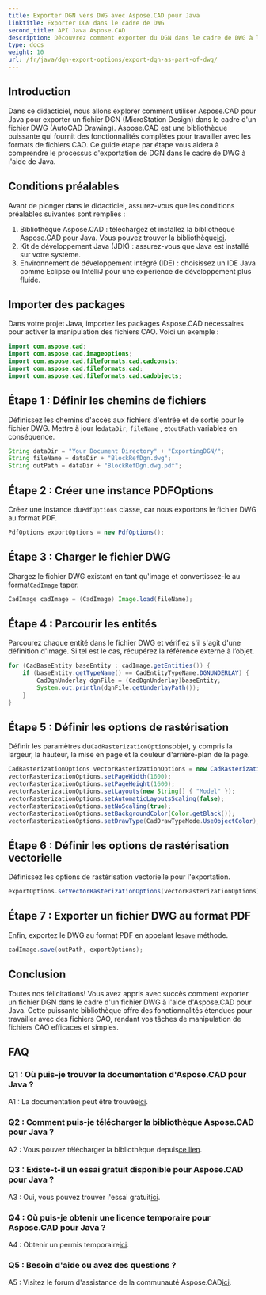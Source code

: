 ```yaml
---
title: Exporter DGN vers DWG avec Aspose.CAD pour Java
linktitle: Exporter DGN dans le cadre de DWG
second_title: API Java Aspose.CAD
description: Découvrez comment exporter du DGN dans le cadre de DWG à l'aide d'Aspose.CAD pour Java. Suivez notre guide étape par étape pour une manipulation efficace des fichiers CAO.
type: docs
weight: 10
url: /fr/java/dgn-export-options/export-dgn-as-part-of-dwg/
---
```

## Introduction

Dans ce didacticiel, nous allons explorer comment utiliser Aspose.CAD pour Java pour exporter un fichier DGN (MicroStation Design) dans le cadre d'un fichier DWG (AutoCAD Drawing). Aspose.CAD est une bibliothèque puissante qui fournit des fonctionnalités complètes pour travailler avec les formats de fichiers CAO. Ce guide étape par étape vous aidera à comprendre le processus d'exportation de DGN dans le cadre de DWG à l'aide de Java.

## Conditions préalables

Avant de plonger dans le didacticiel, assurez-vous que les conditions préalables suivantes sont remplies :
1. Bibliothèque Aspose.CAD : téléchargez et installez la bibliothèque Aspose.CAD pour Java. Vous pouvez trouver la bibliothèque[ici](https://releases.aspose.com/cad/java/).
2. Kit de développement Java (JDK) : assurez-vous que Java est installé sur votre système.
3. Environnement de développement intégré (IDE) : choisissez un IDE Java comme Eclipse ou IntelliJ pour une expérience de développement plus fluide.

## Importer des packages

Dans votre projet Java, importez les packages Aspose.CAD nécessaires pour activer la manipulation des fichiers CAO. Voici un exemple :

```java
import com.aspose.cad;
import com.aspose.cad.imageoptions;
import com.aspose.cad.fileformats.cad.cadconsts;
import com.aspose.cad.fileformats.cad;
import com.aspose.cad.fileformats.cad.cadobjects;
```

## Étape 1 : Définir les chemins de fichiers

 Définissez les chemins d'accès aux fichiers d'entrée et de sortie pour le fichier DWG. Mettre à jour le`dataDir`, `fileName` , et`outPath` variables en conséquence.

```java
String dataDir = "Your Document Directory" + "ExportingDGN/";
String fileName = dataDir + "BlockRefDgn.dwg";
String outPath = dataDir + "BlockRefDgn.dwg.pdf";
```

## Étape 2 : Créer une instance PDFOptions

 Créez une instance du`PdfOptions` classe, car nous exportons le fichier DWG au format PDF.

```java
PdfOptions exportOptions = new PdfOptions();
```

## Étape 3 : Charger le fichier DWG

 Chargez le fichier DWG existant en tant qu'image et convertissez-le au format`CadImage` taper.

```java
CadImage cadImage = (CadImage) Image.load(fileName);
```

## Étape 4 : Parcourir les entités

Parcourez chaque entité dans le fichier DWG et vérifiez s'il s'agit d'une définition d'image. Si tel est le cas, récupérez la référence externe à l’objet.

```java
for (CadBaseEntity baseEntity : cadImage.getEntities()) {
    if (baseEntity.getTypeName() == CadEntityTypeName.DGNUNDERLAY) {
        CadDgnUnderlay dgnFile = (CadDgnUnderlay)baseEntity;
        System.out.println(dgnFile.getUnderlayPath());
    }
}
```

## Étape 5 : Définir les options de rastérisation

 Définir les paramètres du`CadRasterizationOptions`objet, y compris la largeur, la hauteur, la mise en page et la couleur d'arrière-plan de la page.

```java
CadRasterizationOptions vectorRasterizationOptions = new CadRasterizationOptions();
vectorRasterizationOptions.setPageWidth(1600);
vectorRasterizationOptions.setPageHeight(1600);
vectorRasterizationOptions.setLayouts(new String[] { "Model" });
vectorRasterizationOptions.setAutomaticLayoutsScaling(false);
vectorRasterizationOptions.setNoScaling(true);
vectorRasterizationOptions.setBackgroundColor(Color.getBlack());
vectorRasterizationOptions.setDrawType(CadDrawTypeMode.UseObjectColor);
```

## Étape 6 : Définir les options de rastérisation vectorielle

Définissez les options de rastérisation vectorielle pour l'exportation.

```java
exportOptions.setVectorRasterizationOptions(vectorRasterizationOptions);
```

## Étape 7 : Exporter un fichier DWG au format PDF

 Enfin, exportez le DWG au format PDF en appelant le`save` méthode.

```java
cadImage.save(outPath, exportOptions);
```

## Conclusion

Toutes nos félicitations! Vous avez appris avec succès comment exporter un fichier DGN dans le cadre d'un fichier DWG à l'aide d'Aspose.CAD pour Java. Cette puissante bibliothèque offre des fonctionnalités étendues pour travailler avec des fichiers CAO, rendant vos tâches de manipulation de fichiers CAO efficaces et simples.

## FAQ

### Q1 : Où puis-je trouver la documentation d'Aspose.CAD pour Java ?

 A1 : La documentation peut être trouvée[ici](https://reference.aspose.com/cad/java/).

### Q2 : Comment puis-je télécharger la bibliothèque Aspose.CAD pour Java ?

 A2 : Vous pouvez télécharger la bibliothèque depuis[ce lien](https://releases.aspose.com/cad/java/).

### Q3 : Existe-t-il un essai gratuit disponible pour Aspose.CAD pour Java ?

 A3 : Oui, vous pouvez trouver l'essai gratuit[ici](https://releases.aspose.com/).

### Q4 : Où puis-je obtenir une licence temporaire pour Aspose.CAD pour Java ?

 A4 : Obtenir un permis temporaire[ici](https://purchase.aspose.com/temporary-license/).

### Q5 : Besoin d'aide ou avez des questions ?

 A5 : Visitez le forum d'assistance de la communauté Aspose.CAD[ici](https://forum.aspose.com/c/cad/19).